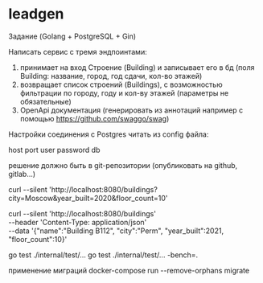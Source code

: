 # leadgen

Задание (Golang + PostgreSQL + Gin)

Написать сервис с тремя эндпоинтами:

1) принимает на вход Строение (Building) и записывает его в бд (поля Building: название, город, год сдачи, кол-во этажей)
2) возвращает список строений (Buildings), с возможностью фильтрации по городу, году и кол-ву этажей (параметры не обязательные)
3) OpenApi документация (генерировать из аннотаций например с помощью https://github.com/swaggo/swag)

Настройки соединения с Postgres читать из config файла:

host
port
user
password
db

решение должно быть в git-репозитории (опубликовать на github, gitlab...)


curl --silent 'http://localhost:8080/buildings?city=Moscow&year_built=2020&floor_count=10'

curl --silent 'http://localhost:8080/buildings' \
--header 'Content-Type: application/json' \
--data '{"name":"Building B112", "city":"Perm", "year_built":2021, "floor_count":10}'


go test ./internal/test/... 
go test ./internal/test/... -bench=.

применение миграций
docker-compose run --remove-orphans migrate    
